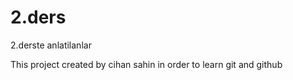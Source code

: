 # 2.ders
2.derste anlatilanlar



This project created by cihan sahin in order to learn git and github
